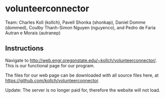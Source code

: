 # volunteerconnector

Team: Charles Koll (kollch), Pavell Shonka (shonkap), Daniel Domme (dommed), Coulby Thanh-Simon Nguyen (nguyenco), and Pedro de Faria Autran e Morais (autranep)

## Instructions
Navigate to http://web.engr.oregonstate.edu/~kollch/volunteerconnector/. This is our functional page for our program.

The files for our web page can be downloaded with all source files here, at https://github.com/kollch/volunteerconnector.

Update: The server is no longer paid for, therefore the website will not load.
